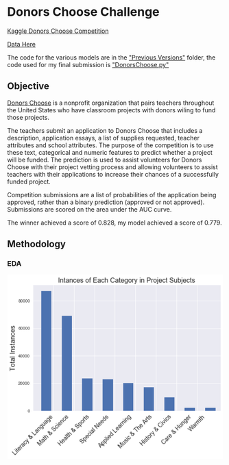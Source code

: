# Donors Choose Challenge

[Kaggle Donors Choose Competition](https://www.kaggle.com/c/donorschoose-application-screening)

[Data Here](https://www.kaggle.com/c/donorschoose-application-screening/data)

The code for the various models are in the ["Previous Versions"]() folder, the code used for my final submission is
["DonorsChoose.py"]()

## Objective

[Donors Choose](https://www.donorschoose.org/about) is a nonprofit organization that pairs teachers throughout the United States who have classroom projects with donors wiling to fund those projects.

The teachers submit an application to Donors Choose that includes a description, application essays, a list of supplies requested, teacher attributes and school attributes. The purpose of the competition is to use these text, categorical and numeric features to predict whether a project will be funded. The prediction is used to assist volunteers for Donors Choose with their project vetting process and allowing volunteers to assist teachers with their applications to increase their chances of a successfully funded project.

Competition submissions are a list of probabilities of the application being approved, rather than a binary prediction (approved or not approved). Submissions are scored on the area under the AUC curve.

The winner achieved a score of 0.828, my model achieved a score of 0.779.

## Methodology

### EDA
![categories](https://github.com/dheinicke1/DonorsChoose/blob/master/files/Category_Instances.png)
